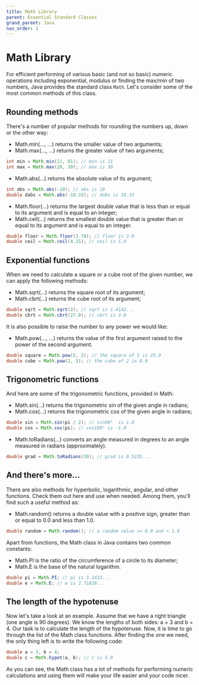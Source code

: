 ```yaml
---
title: Math Library
parent: Essential Standard Classes
grand_parent: Java
nav_order: 1
---
```


# Math Library

For efficient performing of various basic (and not so basic) numeric operations including exponential, modulus or finding the max/min of two numbers, Java provides the standard class `Math`. Let's consider some of the most common methods of this class.

## Rounding methods
There's a number of popular methods for rounding the numbers up, down or the other way:
- Math.min(..., ...) returns the smaller value of two arguments;
- Math.max(..., ...) returns the greater value of two arguments;
```java
int min = Math.min(11, 81); // min is 11
int max = Math.max(20, 30); // max is 30
```
- Math.abs(...) returns the absolute value of its argument;
```java
int abs = Math.abs(-10); // abs is 10
double dabs = Math.abs(-10.33); // dabs is 10.33
```
- Math.floor(...) returns the largest double value that is less than or equal to its argument and is equal to an integer;
- Math.ceil(...) returns the smallest double value that is greater than or equal to its argument and is equal to an integer.
```java
double floor = Math.floor(3.78); // floor is 3.0
double ceil = Math.ceil(4.15); // ceil is 5.0
```

## Exponential functions
When we need to calculate a square or a cube root of the given number, we can apply the following methods:

- Math.sqrt(...) returns the square root of its argument;
- Math.cbrt(...) returns the cube root of its argument;
```java
double sqrt = Math.sqrt(2); // sqrt is 1.4142...
double cbrt = Math.cbrt(27.0); // cbrt is 3.0
```
It is also possible to raise the number to any power we would like:

- Math.pow(..., ...) returns the value of the first argument raised to the power of the second argument.
```java
double square = Math.pow(5, 2); // the square of 5 is 25.0
double cube = Math.pow(2, 3); // the cube of 2 is 8.0
```

## Trigonometric functions

And here are some of the trigonometric functions, provided in Math:

- Math.sin(...) returns the trigonometric sin of the given angle in radians;
- Math.cos(...) returns the trigonometric cos of the given angle in radians;
```java
double sin = Math.sin(pi / 2); // sin90°  is 1.0
double cos = Math.cos(pi); // cos180° is -1.0
```

- Math.toRadians(...) converts an angle measured in degrees to an angle measured in radians (approximately).
```java
double grad = Math.toRadians(30); // grad is 0.5235...
```
## And there's more...

There are also methods for hyperbolic, logarithmic, angular, and other functions. Check them out here and use when needed. Among them, you'll find such a useful method as:

- Math.random() returns a double value with a positive sign, greater than or equal to 0.0 and less than 1.0.
```java
double random = Math.random(); // a random value >= 0.0 and < 1.0
```
Apart from functions, the Math class in Java contains two common constants:

- Math.PI is the ratio of the circumference of a circle to its diameter;
- Math.E is the base of the natural logarithm.
```java
double pi = Math.PI; // pi is 3.1415...
double e = Math.E; // e is 2.71828...
```

## The length of the hypotenuse
Now let's take a look at an example. Assume that we have a right triangle (one angle is 90 degrees). We know the lengths of both sides: a = 3 and b = 4. Our task is to calculate the length of the hypotenuse. Now, it is time to go through the list of the Math class functions. After finding the one we need, the only thing left is to write the following code:
```java
double a = 3, b = 4;
double c = Math.hypot(a, b); // c is 5.0
```
As you can see, the Math class has a lot of methods for performing numeric calculations and using them will make your life easier and your code nicer.



